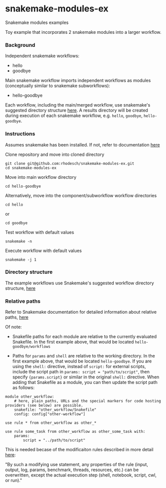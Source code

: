 # snakemake-modules-ex
Snakemake modules examples

Toy example that incorporates 2 snakemake modules into a larger workflow.


### Background

Independent snakemake workflows:
- hello
- goodbye

Main snakemake workflow imports independent workflows as modules (conceptually similar to snakemake subworkflows):
- hello-goodbye

Each workflow, including the main/merged workflow, use snakemake's suggested directory structure [here](https://snakemake.readthedocs.io/en/stable/snakefiles/deployment.html#). A results directory will be created during execution of each snakemake workflow, e.g. `hello`, `goodbye`, `hello-goodbye`.


### Instructions

Assumes snakemake has been installed. If not, refer to documentation [here](https://snakemake.readthedocs.io/en/stable/getting_started/installation.html) 

Clone repository and move into cloned directory
```
git clone git@github.com:rhodesch/snakemake-modules-ex.git
cd snakemake-modules-ex
```

Move into main workflow directory
```
cd hello-goodbye
```

Alternatively, move into the component/subworkflow workflow directories
```
cd hello
```
or
```
cd goodbye
```

Test workflow with default values
```
snakemake -n
```

Execute workflow with default values
```
snakemake -j 1
```


### Directory structure

The example workflows use Snakemake's suggested workflow directory structure, [here](https://snakemake.readthedocs.io/en/stable/snakefiles/deployment.html)

### Relative paths

Refer to Snakemake documentation for detailed information about relative paths, [here](https://snakemake.readthedocs.io/en/stable/project_info/faq.html#how-does-snakemake-interpret-relative-paths)

Of note:
- Snakefile paths for each module are relative to the currently evaluated Snakefile. In the first example above, that would be located `hello-goodbye/workflows`

- Paths for `params` and `shell` are relative to the working directory. In the first example above, that would be located `hello-goodbye`. If you are using the `shell:` directive, instead of `script:` for external scripts, include the script path in `params: script = "path/to/script"`, then specify `{params.script}` or similar in the original `shell:` directive. When adding that Snakefile as a module, you can then update the script path as follows:

```
module other_workflow:
    # here, plain paths, URLs and the special markers for code hosting providers (see below) are possible.
    snakefile: "other_workflow/Snakefile"
    config: config["other-workflow"]

use rule * from other_workflow as other_*

use rule some_task from other_workflow as other_some_task with:
    params:
        script = "../path/to/script"
```

This is needed becase of the modificaiton rules described in more detail [here](https://snakemake.readthedocs.io/en/stable/snakefiles/modularization.html):

"By such a modifying use statement, any properties of the rule (input, output, log, params, benchmark, threads, resources, etc.) can be overwritten, except the actual execution step (shell, notebook, script, cwl, or run)."

